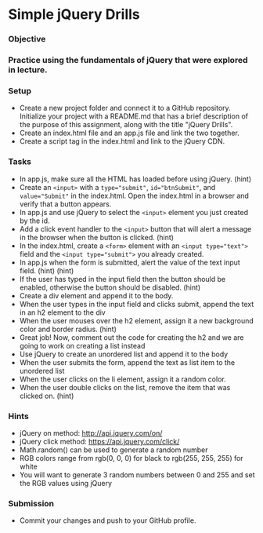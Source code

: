 # Simple jQuery Drills
### Objective
### Practice using the fundamentals of jQuery that were explored in lecture.

### Setup
* Create a new project folder and connect it to a GitHub repository. Initialize your project with a README.md that has a brief description of the purpose of this assignment, along with the title "jQuery Drills".
* Create an index.html file and an app.js file and link the two together.
* Create a script tag in the index.html and link to the jQuery CDN.

### Tasks
* In app.js, make sure all the HTML has loaded before using jQuery. (hint)
* Create an `<input>` with a `type="submit"`, `id="btnSubmit"`, and `value="Submit"` in the index.html. Open the index.html in a browser and verify that a button appears.
* In app.js and use jQuery to select the `<input>` element you just created by the id.
* Add a click event handler to the `<input>` button that will alert a message in the browser when the button is clicked. (hint)
* In the index.html, create a `<form>` element with an `<input type="text">` field and the `<input type="submit">` you already created.
* In app.js when the form is submitted, alert the value of the text input field. (hint) (hint)
* If the user has typed in the input field then the button should be enabled, otherwise the button should be disabled. (hint)
* Create a div element and append it to the body.
* When the user types in the input field and clicks submit, append the text in an h2 element to the div
* When the user mouses over the h2 element, assign it a new background color and border radius. (hint)
* Great job! Now, comment out the code for creating the h2 and we are going to work on creating a list instead
* Use jQuery to create an unordered list and append it to the body
* When the user submits the form, append the text as list item to the unordered list
* When the user clicks on the li element, assign it a random color.
* When the user double clicks on the list, remove the item that was clicked on. (hint)

### Hints
* jQuery on method: http://api.jquery.com/on/
* jQuery click method: https://api.jquery.com/click/
* Math.random() can be used to generate a random number
* RGB colors range from rgb(0, 0, 0) for black to rgb(255, 255, 255) for white
* You will want to generate 3 random numbers between 0 and 255 and set the RGB values using jQuery

### Submission
* Commit your changes and push to your GitHub profile.